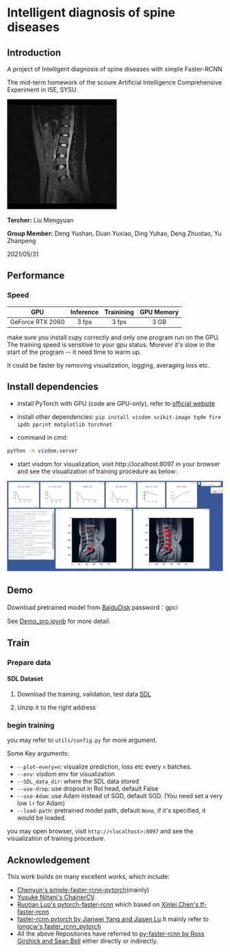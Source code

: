 # Intelligent diagnosis of spine diseases

## Introduction

A project of Intelligent diagnosis of spine diseases with simple Faster-RCNN

The mid-term homework of the scoure Artificial Intelligence Comprehensive Experiment in ISE, SYSU.

![img](demo/study0.jpg)

**Tercher:** Liu Mengyuan

**Group Member:** Deng Yushan, Duan Yuxiao, Ding Yuhao, Deng Zhuotao, Yu Zhanpeng

2021/05/31


## Performance



### Speed

|   GPU                 | Inference | Trainining | GPU Memory |
| :------:              | :-------: | :--------: | :---------:|
|   GeForce RTX 2060    |   3 fps   |     3 fps  | 3 GB |



make sure you install cupy correctly and only one program run on the GPU. The training speed is sensitive to your gpu status. Morever it's slow in the start of the program -- it need time to warm up.

It could be faster by removing visualization, logging, averaging loss etc.

## Install dependencies




- install PyTorch with GPU (code are GPU-only), refer to [official website](http://pytorch.org)

- install other dependencies:  `pip install visdom scikit-image tqdm fire ipdb pprint matplotlib torchnet`

- command in cmd:
```Bash
python -m visdom.server
```

- start visdom for visualization, visit http://localhost:8097 in your browser and see the visualization of training procedure as below:

![img](demo/Visdom.jpg)



## Demo

Download pretrained model from [BaiduDisk](https://pan.baidu.com/s/1e8XqqUCXdvdkgo6089QJAQ) password：gpci 


See [Demo_pro.ipynb](https://github.com/IT-BillDeng/Intelligent-diagnosis-of-spine-diseases/blob/main/Demo_pro.ipynb) for more detail.

## Train

### Prepare data

#### SDL Dataset

1. Download the training, validation, test data [SDL](https://github.com/IT-BillDeng/Intelligent-diagnosis-of-spine-diseases/blob/main/dataset/SDL.zip)

   

2. Unzip it to the right address


### begin training

you may refer to `utils/config.py` for more argument.

Some Key arguments:


- `--plot-every=n`: visualize prediction, loss etc every `n` batches.
- `--env`: visdom env for visualization
- `--SDL_data_dir`: where the SDL data stored
- `--use-drop`: use dropout in RoI head, default False
- `--use-Adam`: use Adam instead of SGD, default SGD. (You need set a very low `lr` for Adam)
- `--load-path`: pretrained model path, default `None`, if it's specified, it would be loaded.

you may open browser, visit `http://<localhost>:8097` and see the visualization of training procedure.

## Acknowledgement
This work builds on many excellent works, which include:

- [Chenyun's simple-faster-rcnn-pytorch](https://github.com/chenyuntc/simple-faster-rcnn-pytorch)(mainly)
- [Yusuke Niitani's ChainerCV](https://github.com/chainer/chainercv) 
- [Ruotian Luo's pytorch-faster-rcnn](https://github.com/ruotianluo/pytorch-faster-rcnn) which based on [Xinlei Chen's tf-faster-rcnn](https://github.com/endernewton/tf-faster-rcnn)
- [faster-rcnn.pytorch by Jianwei Yang and Jiasen Lu](https://github.com/jwyang/faster-rcnn.pytorch).It mainly refer to [longcw's faster_rcnn_pytorch](https://github.com/longcw/faster_rcnn_pytorch)
- All the above Repositories have referred to [py-faster-rcnn by Ross Girshick and Sean Bell](https://github.com/rbgirshick/py-faster-rcnn)  either directly or indirectly. 

